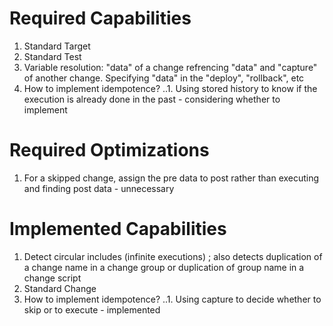 # Required Capabilities
1. Standard Target
2. Standard Test
3. Variable resolution: "data" of a change refrencing "data" and "capture" of another change. Specifying "data" in the "deploy", "rollback", etc
4. How to implement idempotence?
..1. Using stored history to know if the execution is already done in the past - considering whether to implement

# Required Optimizations
1. For a skipped change, assign the pre data to post rather than executing and finding post data - unnecessary

# Implemented Capabilities
1. Detect circular includes (infinite executions) ; also detects duplication of a change name in a change group or duplication of group name in a change script
2. Standard Change
3. How to implement idempotence?
..1. Using capture to decide whether to skip or to execute - implemented
